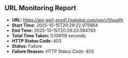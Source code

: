 ## URL Monitoring Report

- **URL:** https://api-gw1-prod1.fisglobal.com/gw/v1/health
- **Start Time:** 2025-10-15T20:29:22.975664
- **End Time:** 2025-10-15T20:29:23.084783
- **Total Time Taken:** 0.109119 seconds
- **HTTP Status Code:** 403
- **Status:** Failure
- **Failure Reason:** HTTP Status Code: 403
